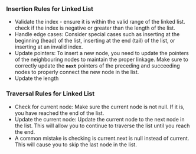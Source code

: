 ### Insertion Rules for Linked List

- Validate the index - ensure it is within the valid range of the linked list. check if the index is negative or greater than the length of the list.
- Handle edge cases: Consider special cases such as inserting at the beginning (head) of the list, inserting at the end (tail) of the list, or inserting at an invalid index.
- Update pointers: To insert a new node, you need to update the pointers of the neighbouring nodes to maintain the proper linkage. Make sure to correctly update the **`next`** pointers of the preceding and succeeding nodes to properly connect the new node in the list.
- Update the length

### Traversal Rules for Linked List

- Check for current node: Make sure the current node is not null. If it is, you have reached the end of the list.
- Update the current node: Update the current node to the next node in the list. This will allow you to continue to traverse the list until you reach the end.
- A common mistake is checking is current.next is null instead of current. This will cause you to skip the last node in the list.
